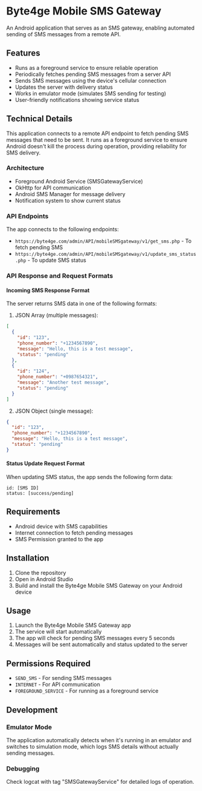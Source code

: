 # Byte4ge Mobile SMS Gateway

An Android application that serves as an SMS gateway, enabling automated sending of SMS messages from a remote API.

## Features

- Runs as a foreground service to ensure reliable operation
- Periodically fetches pending SMS messages from a server API
- Sends SMS messages using the device's cellular connection
- Updates the server with delivery status
- Works in emulator mode (simulates SMS sending for testing)
- User-friendly notifications showing service status

## Technical Details

This application connects to a remote API endpoint to fetch pending SMS messages that need to be sent. It runs as a foreground service to ensure Android doesn't kill the process during operation, providing reliability for SMS delivery.

### Architecture

- Foreground Android Service (SMSGatewayService)
- OkHttp for API communication
- Android SMS Manager for message delivery
- Notification system to show current status

### API Endpoints

The app connects to the following endpoints:
- `https://byte4ge.com/admin/API/mobileSMSgateway/v1/get_sms.php` - To fetch pending SMS
- `https://byte4ge.com/admin/API/mobileSMSgateway/v1/update_sms_status.php` - To update SMS status

### API Response and Request Formats

#### Incoming SMS Response Format

The server returns SMS data in one of the following formats:

1. JSON Array (multiple messages):
```json
[
  {
    "id": "123",
    "phone_number": "+1234567890",
    "message": "Hello, this is a test message",
    "status": "pending"
  },
  {
    "id": "124",
    "phone_number": "+0987654321",
    "message": "Another test message",
    "status": "pending"
  }
]
```

2. JSON Object (single message):
```json
{
  "id": "123",
  "phone_number": "+1234567890",
  "message": "Hello, this is a test message",
  "status": "pending"
}
```

#### Status Update Request Format

When updating SMS status, the app sends the following form data:
```
id: [SMS ID]
status: [success/pending]
```

## Requirements

- Android device with SMS capabilities
- Internet connection to fetch pending messages
- SMS Permission granted to the app

## Installation

1. Clone the repository
2. Open in Android Studio
3. Build and install the Byte4ge Mobile SMS Gateway on your Android device

## Usage

1. Launch the Byte4ge Mobile SMS Gateway app
2. The service will start automatically
3. The app will check for pending SMS messages every 5 seconds
4. Messages will be sent automatically and status updated to the server

## Permissions Required

- `SEND_SMS` - For sending SMS messages
- `INTERNET` - For API communication
- `FOREGROUND_SERVICE` - For running as a foreground service

## Development

### Emulator Mode

The application automatically detects when it's running in an emulator and switches to simulation mode, which logs SMS details without actually sending messages.

### Debugging

Check logcat with tag "SMSGatewayService" for detailed logs of operation. 